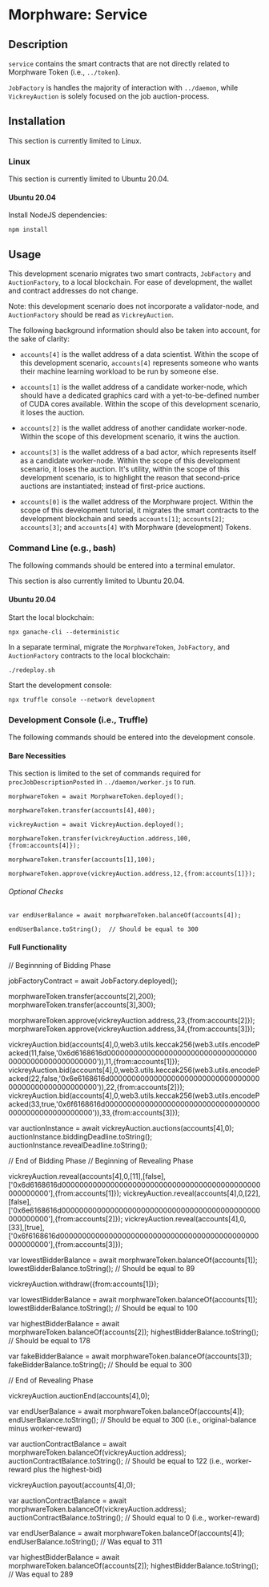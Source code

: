 # Morphware: Service

## Description

`service` contains the smart contracts that are not directly related to
Morphware Token (i.e., `../token`).

`JobFactory` is handles the majority of interaction with `../daemon`,
while `VickreyAuction` is solely focused on the job auction-process.

## Installation

This section is currently limited to Linux.

### Linux

This section is currently limited to Ubuntu 20.04.

#### Ubuntu 20.04

Install NodeJS dependencies:

`npm install`

## Usage

This development scenario migrates two smart contracts, `JobFactory`
and `AuctionFactory`, to a local blockchain.  For ease of development,
the wallet and contract addresses do not change.

Note: this development scenario does not incorporate a validator-node,
and `AuctionFactory` should be read as `VickreyAuction`.

The following background information should also be taken into account,
for the sake of clarity:

- `accounts[4]` is the wallet address of a data scientist. Within the
scope of this development scenario, `accounts[4]` represents someone 
who wants their machine learning workload to be run by someone else.

- `accounts[1]` is the wallet address of a candidate worker-node, which
should have a dedicated graphics card with a yet-to-be-defined number
of CUDA cores available.  Within the scope of this development
scenario, it loses the auction.

- `accounts[2]` is the wallet address of another candidate worker-node.
Within the scope of this development scenario, it wins the auction.

- `accounts[3]` is the wallet address of a bad actor, which represents
itself as a candidate worker-node. Within the scope of this development
scenario, it loses the auction. It's utility, within the scope of this
development scenario, is to highlight the reason that second-price
auctions are instantiated; instead of first-price auctions.

- `accounts[0]` is the wallet address of the Morphware project. Within
the scope of this development tutorial, it migrates the smart contracts
to the development blockchain and seeds `accounts[1]`; `accounts[2]`;
`accounts[3]`; and `accounts[4]` with Morphware (development) Tokens.

### Command Line (e.g., bash)

The following commands should be entered into a terminal emulator.

This section is also currently limited to Ubuntu 20.04.

#### Ubuntu 20.04

Start the local blockchain:

`npx ganache-cli --deterministic`

In a separate terminal, migrate the `MorphwareToken`, `JobFactory`, and
`AuctionFactory` contracts to the local blockchain:

`./redeploy.sh`

Start the development console:

`npx truffle console --network development`

### Development Console (i.e., Truffle)

The following commands should be entered into the development console.

#### Bare Necessities

This section is limited to the set of commands required for
`procJobDescriptionPosted` in `../daemon/worker.js` to run.

`morphwareToken = await MorphwareToken.deployed();`

`morphwareToken.transfer(accounts[4],400);`

`vickreyAuction = await VickreyAuction.deployed();`

`morphwareToken.transfer(vickreyAuction.address,100,{from:accounts[4]});`

`morphwareToken.transfer(accounts[1],100);`

`morphwareToken.approve(vickreyAuction.address,12,{from:accounts[1]});`

###### Optional Checks

`var endUserBalance = await morphwareToken.balanceOf(accounts[4]);`

`endUserBalance.toString();  // Should be equal to 300`

#### Full Functionality

// Beginnning of Bidding Phase

jobFactoryContract = await JobFactory.deployed();

morphwareToken.transfer(accounts[2],200);
morphwareToken.transfer(accounts[3],300);

morphwareToken.approve(vickreyAuction.address,23,{from:accounts[2]});
morphwareToken.approve(vickreyAuction.address,34,{from:accounts[3]});

vickreyAuction.bid(accounts[4],0,web3.utils.keccak256(web3.utils.encodePacked(11,false,'0x6d6168616d000000000000000000000000000000000000000000000000000000')),11,{from:accounts[1]});
vickreyAuction.bid(accounts[4],0,web3.utils.keccak256(web3.utils.encodePacked(22,false,'0x6e6168616d000000000000000000000000000000000000000000000000000000')),22,{from:accounts[2]});
vickreyAuction.bid(accounts[4],0,web3.utils.keccak256(web3.utils.encodePacked(33,true,'0x6f6168616d000000000000000000000000000000000000000000000000000000')),33,{from:accounts[3]});

var auctionInstance = await vickreyAuction.auctions(accounts[4],0);
auctionInstance.biddingDeadline.toString();
auctionInstance.revealDeadline.toString();

// End of Bidding Phase
// Beginning of Revealing Phase

vickreyAuction.reveal(accounts[4],0,[11],[false],['0x6d6168616d000000000000000000000000000000000000000000000000000000'],{from:accounts[1]});
vickreyAuction.reveal(accounts[4],0,[22],[false],['0x6e6168616d000000000000000000000000000000000000000000000000000000'],{from:accounts[2]});
vickreyAuction.reveal(accounts[4],0,[33],[true],['0x6f6168616d000000000000000000000000000000000000000000000000000000'],{from:accounts[3]});

var lowestBidderBalance = await morphwareToken.balanceOf(accounts[1]);
lowestBidderBalance.toString();  // Should be equal to 89

vickreyAuction.withdraw({from:accounts[1]});

var lowestBidderBalance = await morphwareToken.balanceOf(accounts[1]);
lowestBidderBalance.toString();  // Should be equal to 100

var highestBidderBalance = await morphwareToken.balanceOf(accounts[2]);
highestBidderBalance.toString(); // Should be equal to 178

var fakeBidderBalance = await morphwareToken.balanceOf(accounts[3]);
fakeBidderBalance.toString();    // Should be equal to 300


// End of Revealing Phase

vickreyAuction.auctionEnd(accounts[4],0);

var endUserBalance = await morphwareToken.balanceOf(accounts[4]);
endUserBalance.toString();    // Should be equal to 300 (i.e., original-balance minus worker-reward)

var auctionContractBalance = await morphwareToken.balanceOf(vickreyAuction.address);
auctionContractBalance.toString();     // Should be equal to 122 (i.e., worker-reward plus the highest-bid)

vickreyAuction.payout(accounts[4],0);

var auctionContractBalance = await morphwareToken.balanceOf(vickreyAuction.address);
auctionContractBalance.toString();     // Should equal to 0 (i.e., worker-reward)

var endUserBalance = await morphwareToken.balanceOf(accounts[4]);
endUserBalance.toString();    // Was equal to 311

var highestBidderBalance = await morphwareToken.balanceOf(accounts[2]);
highestBidderBalance.toString(); // Was equal to 289
